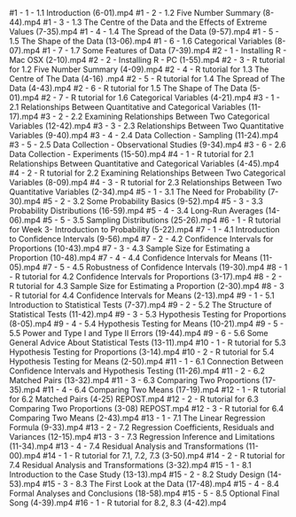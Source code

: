 #1 - 1 - 1.1 Introduction (6-01).mp4
#1 - 2 - 1.2 Five Number Summary (8-44).mp4
#1 - 3 - 1.3 The Centre of the Data and the Effects of Extreme Values (7-35).mp4
#1 - 4 - 1.4 The Spread of the Data (9-57).mp4
#1 - 5 - 1.5 The Shape of the Data (13-06).mp4
#1 - 6 - 1.6 Categorical Variables (8-07).mp4
#1 - 7 - 1.7 Some Features of Data (7-39).mp4
#2 - 1 - Installing R - Mac OSX (2-10).mp4
#2 - 2 - Installing R - PC (1-55).mp4
#2 - 3 - R tutorial for 1.2 Five Number Summary (4-09).mp4
#2 - 4 - R tutorial for 1.3 The Centre of The Data (4-16) .mp4
#2 - 5 - R tutorial for 1.4 The Spread of The Data (4-43).mp4
#2 - 6 - R tutorial for 1.5 The Shape of The Data (5-01).mp4
#2 - 7 - R tutorial for 1.6 Categorical Variables (4-21).mp4
#3 - 1 - 2.1 Relationships Between Quantitative and Categorical Variables (11-17).mp4
#3 - 2 - 2.2 Examining Relationships Between Two Categorical Variables (12-42).mp4
#3 - 3 - 2.3 Relationships Between Two Quantitative Variables (9-40).mp4
#3 - 4 - 2.4 Data Collection - Sampling (11-24).mp4
#3 - 5 - 2.5 Data Collection - Observational Studies (9-34).mp4
#3 - 6 - 2.6 Data Collection - Experiments (15-50).mp4
#4 - 1 - R tutorial for 2.1 Relationships Between Quantitative and Categorical Variables (4-45).mp4
#4 - 2 - R tutorial for 2.2 Examining Relationships Between Two Categorical Variables (8-09).mp4
#4 - 3 - R tutorial for 2.3 Relationships Between Two Quantitative Variables (2-34).mp4
#5 - 1 - 3.1 The Need for Probability (7-30).mp4
#5 - 2 - 3.2 Some Probability Basics (9-52).mp4
#5 - 3 - 3.3 Probability Distributions (16-59).mp4
#5 - 4 - 3.4 Long-Run Averages (14-06).mp4
#5 - 5 - 3.5 Sampling Distributions (25-26).mp4
#6 - 1 - R tutorial for Week 3- Introduction to Probability (5-22).mp4
#7 - 1 - 4.1 Introduction to Confidence Intervals (9-56).mp4
#7 - 2 - 4.2 Confidence Intervals for Proportions (10-43).mp4
#7 - 3 - 4.3 Sample Size for Estimating a Proportion (10-48).mp4
#7 - 4 - 4.4 Confidence Intervals for Means (11-05).mp4
#7 - 5 - 4.5 Robustness of Confidence Intervals (19-30).mp4
#8 - 1 - R tutorial for 4.2 Confidence Intervals for Proportions (3-17).mp4
#8 - 2 - R tutorial for 4.3 Sample Size for Estimating a Proportion (2-30).mp4
#8 - 3 - R tutorial for 4.4 Confidence Intervals for Means (2-13).mp4
#9 - 1 - 5.1 Introduction to Statistical Tests (7-37).mp4
#9 - 2 - 5.2 The Structure of Statistical Tests (11-42).mp4
#9 - 3 - 5.3 Hypothesis Testing for Proportions (8-05).mp4
#9 - 4 - 5.4 Hypothesis Testing for Means (10-21).mp4
#9 - 5 - 5.5 Power and Type I and Type II Errors (19-44).mp4
#9 - 6 - 5.6 Some General Advice About Statistical Tests (13-11).mp4
#10 - 1 - R tutorial for 5.3 Hypothesis Testing for Proportions (3-14).mp4
#10 - 2 - R tutorial for 5.4 Hypothesis Testing for Means (2-50).mp4
#11 - 1 - 6.1 Connection Between Confidence Intervals and Hypothesis Testing (11-26).mp4
#11 - 2 - 6.2 Matched Pairs (13-32).mp4
#11 - 3 - 6.3 Comparing Two Proportions (17-35).mp4
#11 - 4 - 6.4 Comparing Two Means (17-19).mp4
#12 - 1 - R tutorial for 6.2 Matched Pairs (4-25) REPOST.mp4
#12 - 2 - R tutorial for 6.3 Comparing Two Proportions (3-08) REPOST.mp4
#12 - 3 - R tutorial for 6.4 Comparing Two Means (2-43).mp4
#13 - 1 - 7.1 The Linear Regression Formula (9-33).mp4
#13 - 2 - 7.2 Regression Coefficients, Residuals and Variances (12-15).mp4
#13 - 3 - 7.3 Regression Inference and Limitations (11-34).mp4
#13 - 4 - 7.4 Residual Analysis and Transformations (11-00).mp4
#14 - 1 - R tutorial for 7.1, 7.2, 7.3 (3-50).mp4
#14 - 2 - R tutorial for 7.4 Residual Analysis and Transformations (3-32).mp4
#15 - 1 - 8.1 Introduction to the Case Study (13-13).mp4
#15 - 2 - 8.2 Study Design (14-53).mp4
#15 - 3 - 8.3 The First Look at the Data (17-48).mp4
#15 - 4 - 8.4 Formal Analyses and Conclusions (18-58).mp4
#15 - 5 - 8.5 Optional Final Song (4-39).mp4
#16 - 1 - R tutorial for 8.2, 8.3 (4-42).mp4
